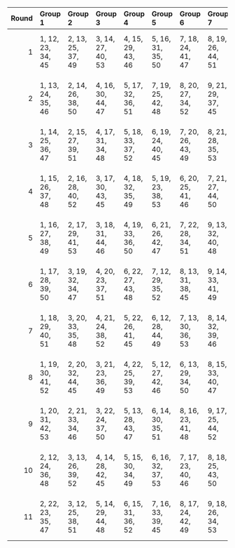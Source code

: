 |   Round | Group 1           | Group 2           | Group 3           | Group 4           | Group 5           | Group 6           | Group 7           | Group 8            | Group 9            | Group 10      | Group 11       |
|--------:|:------------------|:------------------|:------------------|:------------------|:------------------|:------------------|:------------------|:-------------------|:-------------------|:--------------|:---------------|
|       1 | 1, 12, 23, 34, 45 | 2, 13, 25, 37, 49 | 3, 14, 27, 40, 53 | 4, 15, 29, 43, 46 | 5, 16, 31, 35, 50 | 7, 18, 24, 41, 47 | 8, 19, 26, 44, 51 | 10, 21, 30, 39, 48 | 11, 22, 32, 42, 52 | 6, 17, 33, 38 | 9, 20, 28, 36  |
|       2 | 1, 13, 24, 35, 46 | 2, 14, 26, 38, 50 | 4, 16, 30, 44, 47 | 5, 17, 32, 36, 51 | 7, 19, 25, 42, 48 | 8, 20, 27, 34, 52 | 9, 21, 29, 37, 45 | 10, 22, 31, 40, 49 | 11, 12, 33, 43, 53 | 3, 15, 28, 41 | 6, 18, 23, 39  |
|       3 | 1, 14, 25, 36, 47 | 2, 15, 27, 39, 51 | 4, 17, 31, 34, 48 | 5, 18, 33, 37, 52 | 6, 19, 24, 40, 45 | 7, 20, 26, 43, 49 | 8, 21, 28, 35, 53 | 9, 22, 30, 38, 46  | 10, 12, 32, 41, 50 | 3, 16, 29, 42 | 11, 13, 23, 44 |
|       4 | 1, 15, 26, 37, 48 | 2, 16, 28, 40, 52 | 3, 17, 30, 43, 45 | 4, 18, 32, 35, 49 | 5, 19, 23, 38, 53 | 6, 20, 25, 41, 46 | 7, 21, 27, 44, 50 | 9, 12, 31, 39, 47  | 10, 13, 33, 42, 51 | 8, 22, 29, 36 | 11, 14, 24, 34 |
|       5 | 1, 16, 27, 38, 49 | 2, 17, 29, 41, 53 | 3, 18, 31, 44, 46 | 4, 19, 33, 36, 50 | 6, 21, 26, 42, 47 | 7, 22, 28, 34, 51 | 9, 13, 32, 40, 48 | 10, 14, 23, 43, 52 | 11, 15, 25, 35, 45 | 5, 20, 24, 39 | 8, 12, 30, 37  |
|       6 | 1, 17, 28, 39, 50 | 3, 19, 32, 34, 47 | 4, 20, 23, 37, 51 | 6, 22, 27, 43, 48 | 7, 12, 29, 35, 52 | 8, 13, 31, 38, 45 | 9, 14, 33, 41, 49 | 10, 15, 24, 44, 53 | 11, 16, 26, 36, 46 | 2, 18, 30, 42 | 5, 21, 25, 40  |
|       7 | 1, 18, 29, 40, 51 | 3, 20, 33, 35, 48 | 4, 21, 24, 38, 52 | 5, 22, 26, 41, 45 | 6, 12, 28, 44, 49 | 7, 13, 30, 36, 53 | 8, 14, 32, 39, 46 | 9, 15, 23, 42, 50  | 11, 17, 27, 37, 47 | 2, 19, 31, 43 | 10, 16, 25, 34 |
|       8 | 1, 19, 30, 41, 52 | 2, 20, 32, 44, 45 | 3, 21, 23, 36, 49 | 4, 22, 25, 39, 53 | 5, 12, 27, 42, 46 | 6, 13, 29, 34, 50 | 8, 15, 33, 40, 47 | 9, 16, 24, 43, 51  | 11, 18, 28, 38, 48 | 7, 14, 31, 37 | 10, 17, 26, 35 |
|       9 | 1, 20, 31, 42, 53 | 2, 21, 33, 34, 46 | 3, 22, 24, 37, 50 | 5, 13, 28, 43, 47 | 6, 14, 30, 35, 51 | 8, 16, 23, 41, 48 | 9, 17, 25, 44, 52 | 10, 18, 27, 36, 45 | 11, 19, 29, 39, 49 | 4, 12, 26, 40 | 7, 15, 32, 38  |
|      10 | 2, 12, 24, 36, 48 | 3, 13, 26, 39, 52 | 4, 14, 28, 42, 45 | 5, 15, 30, 34, 49 | 6, 16, 32, 37, 53 | 7, 17, 23, 40, 46 | 8, 18, 25, 43, 50 | 10, 20, 29, 38, 47 | 11, 21, 31, 41, 51 | 1, 22, 33, 44 | 9, 19, 27, 35  |
|      11 | 2, 22, 23, 35, 47 | 3, 12, 25, 38, 51 | 5, 14, 29, 44, 48 | 6, 15, 31, 36, 52 | 7, 16, 33, 39, 45 | 8, 17, 24, 42, 49 | 9, 18, 26, 34, 53 | 10, 19, 28, 37, 46 | 11, 20, 30, 40, 50 | 1, 21, 32, 43 | 4, 13, 27, 41  |